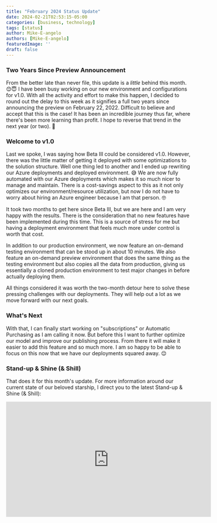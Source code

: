 ```yaml
---
title: "February 2024 Status Update"
date: 2024-02-21T02:53:15-05:00
categories: [business, technology]
tags: [status]
author: Mike-E-angelo
authors: [Mike-E-angelo]
featuredImage: ''
draft: false
---
```


### Two Years Since Preview Announcement

From the better late than never file, this update is a *little* behind this month. 😊😇  I have been busy working on our new environment and configurations for v1.0.  With all the activity and effort to make this happen, I decided to round out the delay to this week as it signifies a full two years since announcing the preview on February 22, 2022.  Difficult to believe and accept that this is the case!  It has been an incredible journey thus far, where there's been more learning than profit.  I hope to reverse that trend in the next year (or two). 🤞

### Welcome to v1.0

Last we spoke, I was saying how Beta III could be considered v1.0.  However, there was the little matter of getting it deployed with some optimizations to the solution structure.  Well one thing led to another and I ended up rewriting our Azure deployments and deployed environment. 😅  We are now fully automated with our Azure deployments which makes it so much nicer to manage and maintain.  There is a cost-savings aspect to this as it not only optimizes our environment/resource utilization, but now I do not have to worry about hiring an Azure engineer because I am that person. 🤓

It took two months to get here since Beta III, but we are here and I am very happy with the results.  There is the consideration that no new features have been implemented during this time.  This is a source of stress for me but having a deployment environment that feels much more under control is worth that cost.

In addition to our production environment, we now feature an on-demand testing environment that can be stood up in about 10 minutes.  We also feature an on-demand preview environment that does the same thing as the testing environment but also copies all the data from production, giving us essentially a cloned production environment to test major changes in before actually deploying them.

All things considered it was worth the two-month detour here to solve these pressing challenges with our deployments.  They will help out a lot as we move forward with our next goals.

### What's Next

With that, I can finally start working on "subscriptions" or Automatic Purchasing as I am calling it now.  But before this I want to further optimize our model and improve our publishing process.  From there it will make it easier to add this feature and so much more.  I am so happy to be able to focus on this now that we have our deployments squared away. 😌

### Stand-up & Shine (& Shill)

That does it for this month's update.  For more information around our current state of our beloved starship, I direct you to the latest Stand-up & Shine (& Shill):

<iframe width="560" height="315" src="https://www.youtube.com/embed/QIQOvRKdTDo" title="YouTube video player" frameborder="0" allow="accelerometer; autoplay; clipboard-write; encrypted-media; gyroscope; picture-in-picture" allowfullscreen style="margin-bottom: 2em"></iframe>
